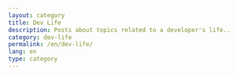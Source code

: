 ```yaml
---
layout: category
title: Dev Life
description: Posts about topics related to a developer's life..
category: dev-life
permalink: /en/dev-life/
lang: en
type: category
---
```

